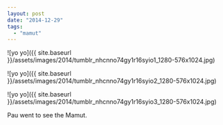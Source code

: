 ```yaml
---
layout: post
date: "2014-12-29"
tags: 
  - "mamut"
---
```


![yo yo]({{ site.baseurl }}/assets/images/2014/tumblr_nhcnno74gy1r16syio1_1280-576x1024.jpg)

![yo yo]({{ site.baseurl }}/assets/images/2014/tumblr_nhcnno74gy1r16syio2_1280-576x1024.jpg)

![yo yo]({{ site.baseurl }}/assets/images/2014/tumblr_nhcnno74gy1r16syio3_1280-576x1024.jpg)

Pau went to see the Mamut.
